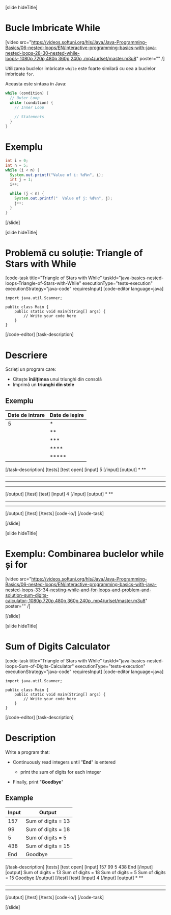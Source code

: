 [slide hideTitle]

# Bucle Imbricate  While
[video src="https://videos.softuni.org/hls/Java/Java-Programming-Basics/06-nested-loops/EN/interactive-programming-basics-with-java-nested-loops-28-30-nested-while-loops-,1080p,720p,480p,360p,240p,.mp4/urlset/master.m3u8" poster="" /]

Utilizarea buclelor imbricate  `while` este foarte similară cu cea a buclelor imbricate `for`.

Aceasta este sintaxa în Java:
```java
while (condition) {
  // Outer Loop 
  while (condition) {
    // Inner Loop
    
    // Statements
  }
}
```

# Exemplu

```java live
int i = 0;
int n = 5;
while (i < n) {
  System.out.printf("Value of i: %d%n", i);
  int j = 1;
  i++;

  while (j < n) {
    System.out.printf("  Value of j: %d%n", j);
    j++;
  }
}
```
[/slide]

[slide hideTitle]
# Problemă cu soluție: Triangle of Stars with While
[code-task title="Triangle of Stars with While" taskId="java-basics-nested-loops-Triangle-of-Stars-with-While" executionType="tests-execution" executionStrategy="java-code" requiresInput]
[code-editor language=java]
```
import java.util.Scanner;

public class Main {
    public static void main(String[] args) {
        // Write your code here
    }
}
```
[/code-editor]
[task-description]
# Descriere
Scrieți un program care:

* Citește **înălțimea** unui triunghi din consolă
* Imprimă un **triunghi din stele**
## Exemplu

| **Date de intrare** |**Date de ieșire**|
| ----- | ----- |
| 5 | \* |
|| \*\* |
|| \*\*\* |
|| \*\*\*\* |
|| \*\*\*\*\* |

[/task-description]
[tests]
[test open]
[input]
5
[/input]
[output]
*
**
***
****
*****
[/output]
[/test]
[test]
[input]
4
[/input]
[output]
*
**
***
****
[/output]
[/test]
[/tests]
[code-io/]
[/code-task]

[/slide]



[slide hideTitle]

# Exemplu: Combinarea buclelor while și for

[video src="https://videos.softuni.org/hls/Java/Java-Programming-Basics/06-nested-loops/EN/interactive-programming-basics-with-java-nested-loops-33-34-nesting-while-and-for-loops-and-problem-and-solution-sum-digits-calculator-,1080p,720p,480p,360p,240p,.mp4/urlset/master.m3u8" poster="" /]



[/slide]

[slide hideTitle]

# Sum of Digits Calculator

[code-task title="Triangle of Stars with While" taskId="java-basics-nested-loops-Sum-of-Digits-Calculator" executionType="tests-execution" executionStrategy="java-code" requiresInput]
[code-editor language=java]
```
import java.util.Scanner;

public class Main {
    public static void main(String[] args) {
        // Write your code here
    }
}
```
[/code-editor]
[task-description]
# Description
Write a program that:

- Continuously read integers until "**End**" is entered​

  - print the sum of digits for each integer​

- Finally, print "**Goodbye**"

## Example

| **Input** |**Output**|
| ----- | ----- |
|157​ |Sum of digits = 13|
|99​|Sum of digits = 18|
|5|Sum of digits = 5|​
|438​|Sum of digits = 15|
|End|Goodbye

[/task-description]
[tests]
[test open]
[input]
157​
99​
5
438​
End
[/input]
[output]
Sum of digits = 13​
Sum of digits = 18​
Sum of digits = 5​
Sum of digits = 15​
Goodbye
[/output]
[/test]
[test]
[input]
4
[/input]
[output]
*
**
***
****
[/output]
[/test]
[/tests]
[code-io/]
[/code-task]



[/slide]